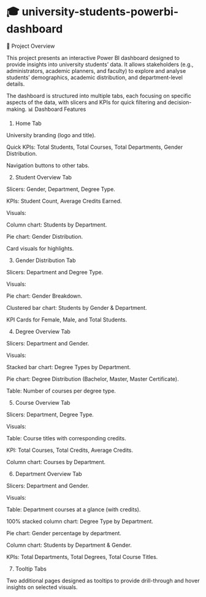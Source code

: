 # 🎓 university-students-powerbi-dashboard
📌 Project Overview

This project presents an interactive Power BI dashboard designed to provide insights into university students’ data. It allows stakeholders (e.g., administrators, academic planners, and faculty) to explore and analyse students’ demographics, academic distribution, and department-level details.

The dashboard is structured into multiple tabs, each focusing on specific aspects of the data, with slicers and KPIs for quick filtering and decision-making.
📊 Dashboard Features
1. Home Tab

University branding (logo and title).

Quick KPIs: Total Students, Total Courses, Total Departments, Gender Distribution.

Navigation buttons to other tabs.

2. Student Overview Tab

Slicers: Gender, Department, Degree Type.

KPIs: Student Count, Average Credits Earned.

Visuals:

Column chart: Students by Department.

Pie chart: Gender Distribution.

Card visuals for highlights.

3. Gender Distribution Tab

Slicers: Department and Degree Type.

Visuals:

Pie chart: Gender Breakdown.

Clustered bar chart: Students by Gender & Department.

KPI Cards for Female, Male, and Total Students.

4. Degree Overview Tab

Slicers: Department and Gender.

Visuals:

Stacked bar chart: Degree Types by Department.

Pie chart: Degree Distribution (Bachelor, Master, Master Certificate).

Table: Number of courses per degree type.

5. Course Overview Tab

Slicers: Department, Degree Type.

Visuals:

Table: Course titles with corresponding credits.

KPI: Total Courses, Total Credits, Average Credits.

Column chart: Courses by Department.

6. Department Overview Tab

Slicers: Department and Gender.

Visuals:

Table: Department courses at a glance (with credits).

100% stacked column chart: Degree Type by Department.

Pie chart: Gender percentage by department.

Column chart: Students by Department & Gender.

KPIs: Total Departments, Total Degrees, Total Course Titles.

7. Tooltip Tabs

Two additional pages designed as tooltips to provide drill-through and hover insights on selected visuals.
